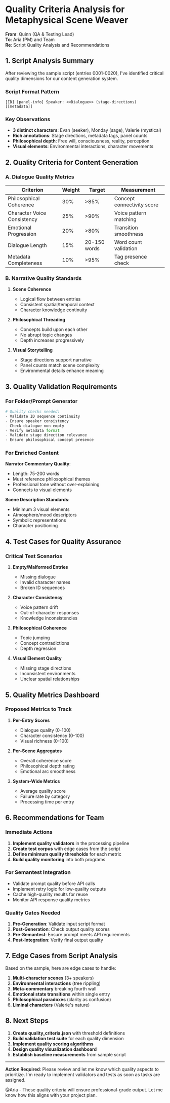 # Quality Criteria Analysis for Metaphysical Scene Weaver
**From**: Quinn (QA & Testing Lead)  
**To**: Aria (PM) and Team  
**Re**: Script Quality Analysis and Recommendations

## 1. Script Analysis Summary

After reviewing the sample script (entries 0001-0020), I've identified critical quality dimensions for our content generation system.

### Script Format Pattern
```
[ID] [panel-info] Speaker: <<Dialogue>> (stage-directions) [[metadata]]
```

### Key Observations
- **3 distinct characters**: Evan (seeker), Monday (sage), Valerie (mystical)
- **Rich annotations**: Stage directions, metadata tags, panel counts
- **Philosophical depth**: Free will, consciousness, reality, perception
- **Visual elements**: Environmental interactions, character movements

## 2. Quality Criteria for Content Generation

### A. Dialogue Quality Metrics

| Criterion | Weight | Target | Measurement |
|-----------|--------|--------|-------------|
| Philosophical Coherence | 30% | >85% | Concept connectivity score |
| Character Voice Consistency | 25% | >90% | Voice pattern matching |
| Emotional Progression | 20% | >80% | Transition smoothness |
| Dialogue Length | 15% | 20-150 words | Word count validation |
| Metadata Completeness | 10% | >95% | Tag presence check |

### B. Narrative Quality Standards

1. **Scene Coherence**
   - Logical flow between entries
   - Consistent spatial/temporal context
   - Character knowledge continuity

2. **Philosophical Threading**
   - Concepts build upon each other
   - No abrupt topic changes
   - Depth increases progressively

3. **Visual Storytelling**
   - Stage directions support narrative
   - Panel counts match scene complexity
   - Environmental details enhance meaning

## 3. Quality Validation Requirements

### For Folder/Prompt Generator

```python
# Quality checks needed:
- Validate ID sequence continuity
- Ensure speaker consistency
- Check dialogue non-empty
- Verify metadata format
- Validate stage direction relevance
- Ensure philosophical concept presence
```

### For Enriched Content

**Narrator Commentary Quality**:
- Length: 75-200 words
- Must reference philosophical themes
- Professional tone without over-explaining
- Connects to visual elements

**Scene Description Standards**:
- Minimum 3 visual elements
- Atmosphere/mood descriptors
- Symbolic representations
- Character positioning

## 4. Test Cases for Quality Assurance

### Critical Test Scenarios

1. **Empty/Malformed Entries**
   - Missing dialogue
   - Invalid character names
   - Broken ID sequences

2. **Character Consistency**
   - Voice pattern drift
   - Out-of-character responses
   - Knowledge inconsistencies

3. **Philosophical Coherence**
   - Topic jumping
   - Concept contradictions
   - Depth regression

4. **Visual Element Quality**
   - Missing stage directions
   - Inconsistent environments
   - Unclear spatial relationships

## 5. Quality Metrics Dashboard

### Proposed Metrics to Track

1. **Per-Entry Scores**
   - Dialogue quality (0-100)
   - Character consistency (0-100)
   - Visual richness (0-100)

2. **Per-Scene Aggregates**
   - Overall coherence score
   - Philosophical depth rating
   - Emotional arc smoothness

3. **System-Wide Metrics**
   - Average quality score
   - Failure rate by category
   - Processing time per entry

## 6. Recommendations for Team

### Immediate Actions

1. **Implement quality validators** in the processing pipeline
2. **Create test corpus** with edge cases from the script
3. **Define minimum quality thresholds** for each metric
4. **Build quality monitoring** into both programs

### For Semantest Integration

- Validate prompt quality before API calls
- Implement retry logic for low-quality outputs
- Cache high-quality results for reuse
- Monitor API response quality metrics

### Quality Gates Needed

1. **Pre-Generation**: Validate input script format
2. **Post-Generation**: Check output quality scores
3. **Pre-Semantest**: Ensure prompt meets API requirements
4. **Post-Integration**: Verify final output quality

## 7. Edge Cases from Script Analysis

Based on the sample, here are edge cases to handle:

1. **Multi-character scenes** (3+ speakers)
2. **Environmental interactions** (tree rippling)
3. **Meta-commentary** breaking fourth wall
4. **Emotional state transitions** within single entry
5. **Philosophical paradoxes** (clarity as confusion)
6. **Liminal characters** (Valerie's nature)

## 8. Next Steps

1. **Create quality_criteria.json** with threshold definitions
2. **Build validation test suite** for each quality dimension
3. **Implement quality scoring algorithms**
4. **Design quality visualization dashboard**
5. **Establish baseline measurements** from sample script

---

**Action Required**: Please review and let me know which quality aspects to prioritize. I'm ready to implement validators and tests as soon as tasks are assigned.

@Aria - These quality criteria will ensure professional-grade output. Let me know how this aligns with your project plan.